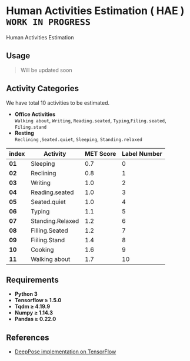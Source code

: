 # Human Activities Estimation ( HAE ) `WORK IN PROGRESS`
Human Activities Estimation

## Usage
> Will be updated soon


## Activity Categories
We have total 10 activities to be estimated.

* **Office Activities<br/>**
  `Walking about`, `Writing`, `Reading.seated`, `Typing`,`Filing.seated`, `Filing.stand`<br />
* **Resting<br />**
`Reclining` ,`Seated.quiet`, `Sleeping`, `Standing.relaxed`<br />

 index | Activity | MET Score | Label Number
 ------|----------|-----------|-------------
 **01** | Sleeping | 0.7 | 0
 **02** | Reclining | 0.8 | 1
 **03** | Writing | 1.0 | 2
 **04** | Reading.seated | 1.0 | 3
 **05** | Seated.quiet | 1.0 | 4
 **06** | Typing | 1.1 | 5
 **07** | Standing.Relaxed | 1.2 | 6
 **08** | Filling.Seated | 1.2 | 7
 **09** | Fiiling.Stand | 1.4 | 8
 **10** | Cooking | 1.6 | 9
 **11** | Walking about | 1.7 | 10

## Requirements
- **Python 3**
- **Tensorflow ≥ 1.5.0**
- **Tqdm ≥ 4.19.9**
- **Numpy ≥ 1.14.3**
- **Pandas ≥ 0.22.0**

## References
- [DeepPose implementation on TensorFlow](https://github.com/asanakoy/deeppose_tf)
